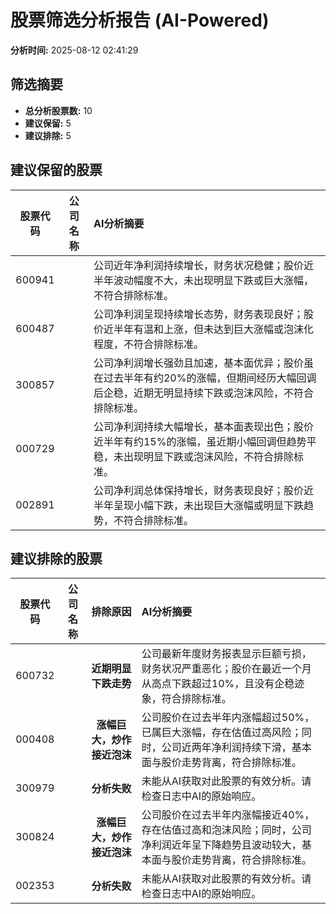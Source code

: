 # 股票筛选分析报告 (AI-Powered)

**分析时间:** 2025-08-12 02:41:29

## 筛选摘要

- **总分析股票数:** 10
- **建议保留:** 5
- **建议排除:** 5

## 建议保留的股票

| 股票代码 | 公司名称 | AI分析摘要 |
|:---:|:---:|:---|
| 600941 |  | 公司近年净利润持续增长，财务状况稳健；股价近半年波动幅度不大，未出现明显下跌或巨大涨幅，不符合排除标准。 |
| 600487 |  | 公司净利润呈现持续增长态势，财务表现良好；股价近半年有温和上涨，但未达到巨大涨幅或泡沫化程度，不符合排除标准。 |
| 300857 |  | 公司净利润增长强劲且加速，基本面优异；股价虽在过去半年有约20%的涨幅，但期间经历大幅回调后企稳，近期无明显持续下跌或泡沫风险，不符合排除标准。 |
| 000729 |  | 公司净利润持续大幅增长，基本面表现出色；股价近半年有约15%的涨幅，虽近期小幅回调但趋势平稳，未出现明显下跌或泡沫风险，不符合排除标准。 |
| 002891 |  | 公司净利润总体保持增长，财务表现良好；股价近半年呈现小幅下跌，未出现巨大涨幅或明显下跌趋势，不符合排除标准。 |

## 建议排除的股票

| 股票代码 | 公司名称 | 排除原因 | AI分析摘要 |
|:---:|:---:|:---:|:---|
| 600732 |  | **近期明显下跌走势** | 公司最新年度财务报表显示巨额亏损，财务状况严重恶化；股价在最近一个月从高点下跌超过10%，且没有企稳迹象，符合排除标准。 |
| 000408 |  | **涨幅巨大，炒作接近泡沫** | 公司股价在过去半年内涨幅超过50%，已属巨大涨幅，存在估值过高风险；同时，公司近两年净利润持续下滑，基本面与股价走势背离，符合排除标准。 |
| 300979 |  | **分析失败** | 未能从AI获取对此股票的有效分析。请检查日志中AI的原始响应。 |
| 300824 |  | **涨幅巨大，炒作接近泡沫** | 公司股价在过去半年内涨幅接近40%，存在估值过高和泡沫风险；同时，公司净利润近年呈下降趋势且波动较大，基本面与股价走势背离，符合排除标准。 |
| 002353 |  | **分析失败** | 未能从AI获取对此股票的有效分析。请检查日志中AI的原始响应。 |
